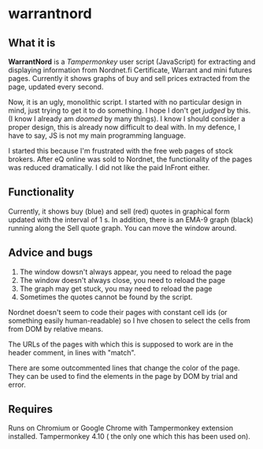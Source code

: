# warrantnord
## What it is

**WarrantNord** is a _Tampermonkey_ user script (JavaScript) for extracting and 
displaying information from Nordnet.fi Certificate, Warrant and mini futures pages.
Currently it shows graphs of buy and sell prices extracted from the page, updated every second.

Now, it is an ugly, monolithic script. I started with no particular design in mind,
just trying to get it to do something. I hope I don't get _judged_ by this.
(I know I already am _doomed_ by many things). I know I should consider a proper design, this is 
already now difficult to deal with. In my defence, I have to say, JS is not my main 
programming language.

I started this because I'm frustrated with the free web pages of stock brokers.
After eQ online was sold to Nordnet, the functionality of the pages was 
reduced dramatically. I did not like the paid InFront either.

## Functionality

Currently, it shows buy (blue) and sell (red) quotes in graphical form updated 
with the interval of 1 s. In addition, there is an EMA-9 graph (black) running 
along the Sell quote graph. You can move the window around.

## Advice and bugs

1. The window dowsn't always appear, you need to reload the page
2. The window doesn't always close, you need to reload the page
3. The graph may get stuck, you may need to reload the page
4. Sometimes the quotes cannot be found by the script.

Nordnet doesn't seem to code their pages with constant cell ids (or something easily human-readable) 
so I hve chosen to select the cells from from DOM by relative means.

The URLs of the pages with which this is supposed to work are in the header 
comment, in lines with "match".

There are some outcommented lines that change the color of the page. 
They can be used to find the elements in the page by DOM by trial and error.

## Requires
Runs on Chromium or Google Chrome with Tampermonkey extension installed.
Tampermonkey 4.10 ( the only one which this has been used on).
